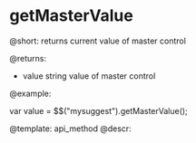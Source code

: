 getMasterValue
=============

@short: returns current value of master control
	

@returns:
- value		string		value of master control
	

@example:

var value = $$("mysuggest").getMasterValue();


@template:	api_method
@descr: